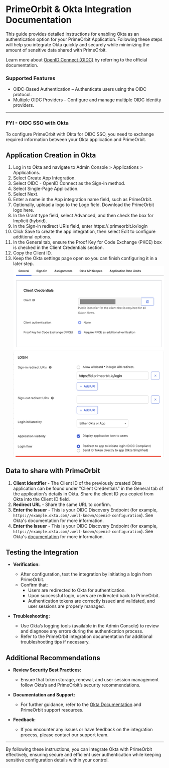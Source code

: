 # PrimeOrbit & Okta Integration Documentation

This guide provides detailed instructions for enabling Okta as an authentication option for your PrimeOrbit Application. Following these steps will help you integrate Okta quickly and securely while minimizing the amount of sensitive data shared with PrimeOrbit.

Learn more about [OpenID Connect (OIDC)](https://openid.net/developers/how-connect-works/) by referring to the official documentation.

### Supported Features
- OIDC-Based Authentication – Authenticate users using the OIDC protocol.
- Multiple OIDC Providers – Configure and manage multiple OIDC identity providers.

---
### FYI - OIDC SSO with Okta
To configure PrimeOrbit with Okta for OIDC SSO, you need to exchange required information between your Okta application and PrimeOrbit.

## Application Creation in Okta

1. Log in to Okta and navigate to Admin Console > Applications > Applications.
1. Select Create App Integration.
1. Select OIDC - OpenID Connect as the Sign-in method.
1. Select Single-Page Application.
1. Select Next.
1. Enter a name in the App integration name field, such as PrimeOrbit.
1. Optionally, upload a logo to the Logo field. Download the PrimeOrbit logo here.
1. In the Grant type field, select Advanced, and then check the box for Implicit (hybrid).
1. In the Sign-in redirect URIs field, enter https://<id>.primeorbit.io/login
1. Click Save to create the app integration, then select Edit to configure additional options.
1. In the General tab, ensure the Proof Key for Code Exchange (PKCE) box is checked in the Client Credentials section.
1. Copy the Client ID.
1. Keep the Okta settings page open so you can finish configuring it in a later step.
![alt text](images/image.png)
![alt text](images/image1.png)
## Data to share with PrimeOrbit

  1. **Client Identifier** - The Client ID of the previously created Okta application can be found under "Client Credentials" in the General tab of the application's details in Okta. Share the client ID you copied from Okta into the Client ID field.
  2. **Redirect URL** - Share the same URL to confirm.
  2. **Enter the Issuer** - This is your OIDC Discovery Endpoint (for example, `https://example.okta.com/.well-known/openid-configuration`). See Okta's documentation for more information.
  2. **Enter the Issuer** - This is your OIDC Discovery Endpoint (for example, `https://example.okta.com/.well-known/openid-configuration`). See Okta's [documentation](https://developer.okta.com/docs/reference/api/oidc/#well-known-openid-configuration) for more information.

## Testing the Integration

- **Verification:**  
  - After configuration, test the integration by initiating a login from PrimeOrbit.
  - Confirm that:
    - Users are redirected to Okta for authentication.
    - Upon successful login, users are redirected back to PrimeOrbit.
    - Authentication tokens are correctly issued and validated, and user sessions are properly managed.

- **Troubleshooting:**  
  - Use Okta’s logging tools (available in the Admin Console) to review and diagnose any errors during the authentication process.
  - Refer to the PrimeOrbit integration documentation for additional troubleshooting tips if necessary.

## Additional Recommendations

- **Review Security Best Practices:**  
  - Ensure that token storage, renewal, and user session management follow Okta’s and PrimeOrbit’s security recommendations.
  
- **Documentation and Support:**  
  - For further guidance, refer to the [Okta Documentation](https://developer.okta.com/docs/guides/) and PrimeOrbit support resources.

- **Feedback:**  
  - If you encounter any issues or have feedback on the integration process, please contact our support team.

---

By following these instructions, you can integrate Okta with PrimeOrbit effectively, ensuring secure and efficient user authentication while keeping sensitive configuration details within your control.


